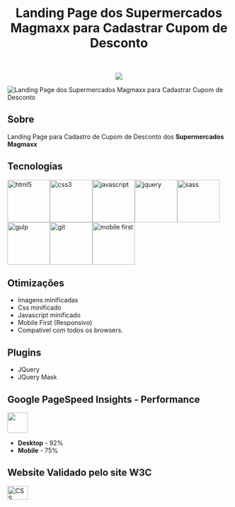<h1 align="center">Landing Page dos Supermercados Magmaxx para Cadastrar Cupom de Desconto</h1>

<br>

<p align="center">
<a href="https://matheusgomesweb.github.io/landing-page-supermercados-magmaxx-cupom-desconto" target="_blank"/><img src="https://img.shields.io/badge/🌐%20LIVE%20PREVIEW:-51487f?style=flat-square"/></a>
</p
  
<p>  
<img src="https://i.imgur.com/cTkJhHw.png" alt="Landing Page dos Supermercados Magmaxx para Cadastrar Cupom de Desconto"/>
</p>

## Sobre

Landing Page para Cadastro de Cupom de Desconto dos **Supermercados Magmaxx**

## Tecnologias

<img src="https://image.flaticon.com/icons/svg/919/919827.svg" alt="html5" width="96px"/><img src="https://image.flaticon.com/icons/svg/919/919826.svg" alt="css3" width="96px"/><img src="https://img.icons8.com/color/96/000000/javascript.png" alt="javascript" width="96px"/><img src="https://cdn.iconscout.com/icon/free/png-256/jquery-10-1175155.png" alt="jquery" width="96px"/><img src="https://img.icons8.com/color/96/000000/sass.png" alt="sass" width="96px"/><img src="https://cdn.iconscout.com/icon/free/png-256/gulp-226000.png" alt="gulp" width="96px"/><img src="https://cdn4.iconfinder.com/data/icons/logos-and-brands/512/141_Git_logo_logos-512.png" alt="git" width="96px"/><img src="https://cdn.iconscout.com/icon/free/png-256/responsive-35-454874.png" alt="mobile first" width="96px"/>

## Otimizações

- Imagens minificadas
- Css minificado
- Javascript minificado
- Mobile First (Responsivo)
- Compativel com todos os browsers.

## Plugins

- JQuery
- JQuery Mask

## Google PageSpeed Insights - Performance

[<img src="https://www.gstatic.com/images/icons/material/product/2x/pagespeed_64dp.png" width="46px"/>](https://developers.google.com/speed/pagespeed/insights/?hl=pt-br&url=https%3A%2F%2Fmatheusgomesweb.github.io%2Fclube-magmaxx-cupom-desconto%2F&tab=desktop)

- **Desktop** - 92%
- **Mobile** - 75%

## Website Validado pelo site **W3C**

[<img style="border:0;width:46px;height:31px" src="https://jigsaw.w3.org/css-validator/images/vcss-blue" alt="CSS válido!" />](https://jigsaw.w3.org/css-validator/validator?uri=https%3A%2F%2Fmatheusgomesweb.github.io%2Fclube-magmaxx-cupom-desconto%2F&profile=css3svg&usermedium=all&warning=1&vextwarning=&lang=pt-BR)
